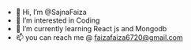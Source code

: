 - 👋 Hi, I’m @SajnaFaiza
- 👀 I’m interested in Coding
- 🌱 I’m currently learning React js and Mongodb 
- 📫 you can reach me @ faizafaiza6720@gmail.com

<!---
SajnaFaiza/SajnaFaiza is a ✨ special ✨ repository because its `README.md` (this file) appears on your GitHub profile.
You can click the Preview link to take a look at your changes.
--->
